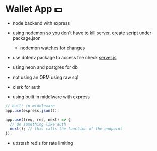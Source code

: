 # Wallet App 💵

- node backend with express
- using nodemon so you don't have to kill server, create script under package.json

  - nodemon watches for changes

- use dotenv package to access file check [server.js](./backend/server.js)

- using neon and postgres for db
- not using an ORM using raw sql

- clerk for auth
- using built in middlware with express

```js
// built in middleware
app.use(express.json());

app.use((req, res, next) => {
  // do something like auth
  next(); // this calls the function of the endpoint
});
```

- upstash redis for rate limiting
